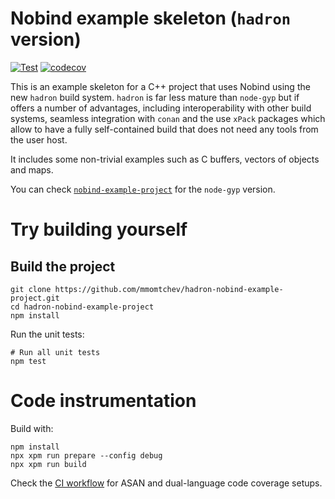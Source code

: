# Nobind example skeleton (`hadron` version)

[![Test](https://github.com/mmomtchev/hadron-nobind-example-project/actions/workflows/run.yml/badge.svg)](https://github.com/mmomtchev/hadron-nobind-example-project/actions/workflows/run.yml)
[![codecov](https://codecov.io/gh/mmomtchev/hadron-nobind-example-project/graph/badge.svg?token=fM2PxZEvDp)](https://codecov.io/gh/mmomtchev/hadron-nobind-example-project)

This is an example skeleton for a C++ project that uses Nobind using the new `hadron` build system. `hadron` is far less mature than `node-gyp` but if offers a number of advantages, including interoperability with other build systems, seamless integration with `conan` and the use `xPack` packages which allow to have a fully self-contained build that does not need any tools from the user host.

It includes some non-trivial examples such as C buffers, vectors of objects and maps.

You can check [`nobind-example-project`](https://github.com/mmomtchev/nobind-example-project) for the `node-gyp` version.

# Try building yourself

## Build the project

```shell
git clone https://github.com/mmomtchev/hadron-nobind-example-project.git
cd hadron-nobind-example-project
npm install
```

Run the unit tests:
```shell
# Run all unit tests
npm test
```

# Code instrumentation

Build with:

```shell
npm install
npx xpm run prepare --config debug
npx xpm run build
```

Check the [CI workflow](https://github.com/mmomtchev/hadron-nobind-example-project/blob/main/.github/workflows/run.yml) for ASAN and dual-language code coverage setups.
